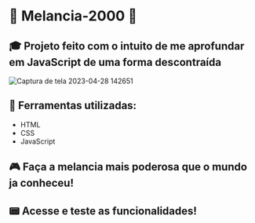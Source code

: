 # :watermelon: Melancia-2000 :watermelon:
## :mortar_board: Projeto feito com o intuito de me aprofundar em JavaScript de uma forma descontraída
![Captura de tela 2023-04-28 142651](https://user-images.githubusercontent.com/104533289/235214258-e73d1b37-e0ff-41b1-ab14-c66ed2a922b5.png)
## :hammer: Ferramentas utilizadas:
* HTML
* CSS
* JavaScript
## :video_game: Faça a melancia mais poderosa que o mundo ja conheceu!

## :pager: Acesse e teste as funcionalidades! 
